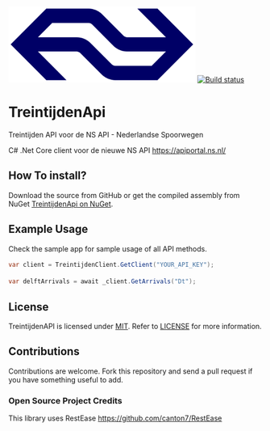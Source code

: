 <img src="https://raw.githubusercontent.com/michielpost/TreintijdenApi/master/logo.png" height="150"> [![Build status](https://ci.appveyor.com/api/projects/status/8hgow8ouixxx0n4h/branch/master?svg=true)](https://ci.appveyor.com/project/michielpost/treintijdenapi/branch/master)
# TreintijdenApi
Treintijden API voor de NS API - Nederlandse Spoorwegen

C# .Net Core client voor de nieuwe NS API 
https://apiportal.ns.nl/

## How To install?
Download the source from GitHub or get the compiled assembly from NuGet [TreintijdenApi on NuGet](https://nuget.org/packages/TreintijdenApi).

## Example Usage
Check the sample app for sample usage of all API methods.

```cs
var client = TreintijdenClient.GetClient("YOUR_API_KEY");

var delftArrivals = await _client.GetArrivals("Dt");
```

## License

TreintijdenAPI is licensed under [MIT](http://www.opensource.org/licenses/mit-license.php "Read more about the MIT license form"). Refer to [LICENSE](https://github.com/michielpost/TreintijdenAPI/blob/master/LICENSE) for more information.

## Contributions

Contributions are welcome. Fork this repository and send a pull request if you have something useful to add.

### Open Source Project Credits
This library uses RestEase https://github.com/canton7/RestEase

